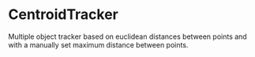 # CentroidTracker
Multiple object tracker based on euclidean distances between points and with a manually set maximum distance between points.
